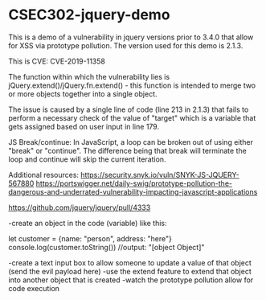 # CSEC302-jquery-demo

This is a demo of a vulnerability in jquery versions prior to 3.4.0 that allow for XSS via prototype pollution. The version used for this demo is 2.1.3.

This is CVE: CVE-2019-11358


The function within which the vulnerability lies is jQuery.extend()/jQuery.fn.extend() - this function is intended to merge two or more objects together into a single object.

The issue is caused by a single line of code (line 213 in 2.1.3) that fails to perform a necessary check of the value of "target" which is a variable that gets assigned based on user input in line 179.








JS Break/continue:
In JavaScript, a loop can be broken out of using either "break" or "continue". The difference being that break will terminate the loop and continue will skip the current iteration.






Additional resources:
https://security.snyk.io/vuln/SNYK-JS-JQUERY-567880
https://portswigger.net/daily-swig/prototype-pollution-the-dangerous-and-underrated-vulnerability-impacting-javascript-applications

https://github.com/jquery/jquery/pull/4333




-create an object in the code (variable) like this:

  let customer = {name: "person", address: "here"}
  console.log(customer.toString())
  //output: "[object Object]"

-create a text input box to allow someone to update a value of that object (send the evil payload here)
-use the extend feature to extend that object into another object that is created
-watch the prototype pollution allow for code execution
